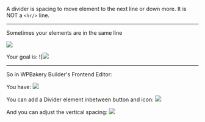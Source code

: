 
A divider is spacing to move element to the next line or down more. It is NOT a `<hr/>` line.

---


Sometimes your elements are in the same line

![](6DrcBRG.png)

Your goal is:
![![](mToifPv.png)

---

So in WPBakery Builder's Frontend Editor:

You have:
![](fWZouhw.png)

You can add a Divider element inbetween button and icon:
![](sEO2Edb.png)

And you can adjust the vertical spacing:
![](FcjY2dM.png)
